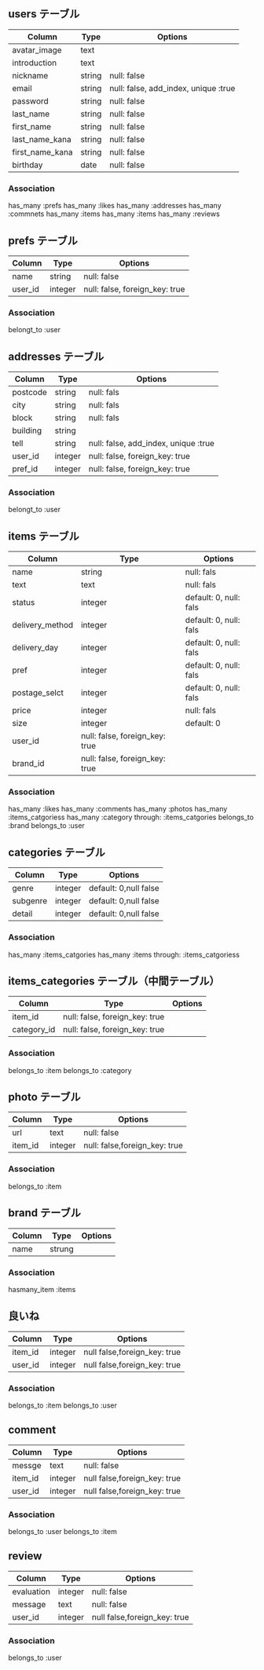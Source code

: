

## users テーブル
|Column|Type|Options|
|------|----|-------|
|avatar_image   |text   |                                   <!-- アイコン -->
|introduction   |text   |                                   <!-- 自己紹介文 -->
|nickname       |string |null: false|                       <!-- ニックネーム -->
|email          |string |null: false, add_index, unique :true|<!-- メアド -->
|password       |string |null: false|                       <!-- パス --> 
|last_name      |string |null: false|                       <!-- 苗字 -->
|first_name     |string |null: false|                       <!-- 名前 -->
|last_name_kana |string |null: false|                       <!-- 苗字（カナ） -->
|first_name_kana|string |null: false|                       <!-- 名前(カナ) -->
|birthday       |date   |null: false|                       <!-- 誕生日 --> 
### Association
has_many :prefs
has_many :likes
has_many :addresses
has_many :commnets
has_many :items
has_many :items
has_many :reviews


## prefs テーブル
|Column|Type|Options|
|------|----|-------|
|name   |string |null: false|                               <!-- 都道府県-->
|user_id|integer|null: false, foreign_key: true|            <!-- 外部キー-->
### Association
belongt_to :user


## addresses テーブル
|Column|Type|Options|
|------|----|-------|
|postcode |string |null: fals|                              <!-- 郵便番号 -->
|city     |string |null: fals|                              <!-- 市町村 -->
|block    |string |null: fals|                              <!-- 番地 -->
|building |string |                                         <!-- 建物名 任意-->
|tell     |string |null: false, add_index, unique :true|    <!-- 電話番号 -->
|user_id  |integer|null: false, foreign_key: true|          <!-- 外部キー-->
|pref_id  |integer|null: false, foreign_key: true|          <!-- 外部キー-->
### Association
belongt_to :user


## items テーブル
|Column|Type|Options|
|------|----|-------|
|name           |string |null: fals|
|text           |text   |null: fals|             <!-- 商品説明欄-->
|status         |integer|default: 0, null: fals| <!-- 商品状態 enum-->
|delivery_method|integer|default: 0, null: fals| <!-- 配送方法 enum-->
|delivery_day   |integer|default: 0, null: fals| <!-- 配送までの日数 enum-->
|pref           |integer|default: 0, null: fals| <!-- 発送地域--> 
|postage_selct  |integer|default: 0, null: fals| <!-- 送料負担-->
|price          |integer|null: fals|             <!-- 価格-->
|size           |integer|default: 0|             <!-- サイズ enum-->
|user_id        |null: false, foreign_key: true|
|brand_id       |null: false, foreign_key: true|
### Association
has_many :likes
has_many :comments
has_many :photos
has_many :items_catgoriess
has_many :category through: :items_catgories
belongs_to :brand
belongs_to :user


## categories テーブル
|Column|Type|Options|
|------|----|-------|
|genre   |integer|default: 0,null false|<!-- カテゴリ大-->
|subgenre|integer|default: 0,null false|<!-- カテゴリ中-->
|detail  |integer|default: 0,null false|<!-- カテゴリ小-->
### Association
has_many :items_catgories
has_many :items through: :items_catgoriess



## items_categories テーブル（中間テーブル）
|Column|Type|Options|
|------|----|-------|
|item_id    |null: false, foreign_key: true|<!-- 外部キー-->
|category_id|null: false, foreign_key: true|<!-- 外部キー-->
### Association
belongs_to :item
belongs_to :category


## photo テーブル
|Column|Type|Options|
|------|----|-------|
|url    |text   |null: false|<!-- 最低一枚必須？--><!-- 商品写真-->
|item_id|integer|null: false,foreign_key: true|
### Association
belongs_to :item


##  brand テーブル
|Column|Type|Options|
|------|----|-------|
|name  |strung|           <!-- カテゴリー選択後必要なら--><!-- ブランド名-->
### Association
hasmany_item :items



## 良いね
|Column|Type|Options|
|------|----|-------|              
|item_id|integer|null false,foreign_key: true|<!-- 外部キー -->
|user_id|integer|null false,foreign_key: true|<!-- 外部キー -->
### Association
belongs_to :item
belongs_to :user

## comment
|Column|Type|Options|
|------|----|-------|
|messge |text   |null: false|<!-- コメント-->
|item_id|integer|null false,foreign_key: true|<!-- item外部キー -->
|user_id|integer|null false,foreign_key: true|<!-- user外部キー -->
### Association
belongs_to :user
belongs_to :item

## review
|Column|Type|Options|
|------|----|-------|
|evaluation |integer|null: false|<!-- 評価    enum-->
|message    |text   |null: false|<!-- 評価文  enum-->
|user_id    |integer|null false,foreign_key: true|<!-- user外部キー -->
### Association
belongs_to :user
